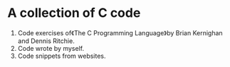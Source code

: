 # A collection of C code
1. Code exercises of《The C Programming Language》by Brian Kernighan and Dennis Ritchie. 
2. Code wrote by myself.  
3. Code snippets from websites. 
 
